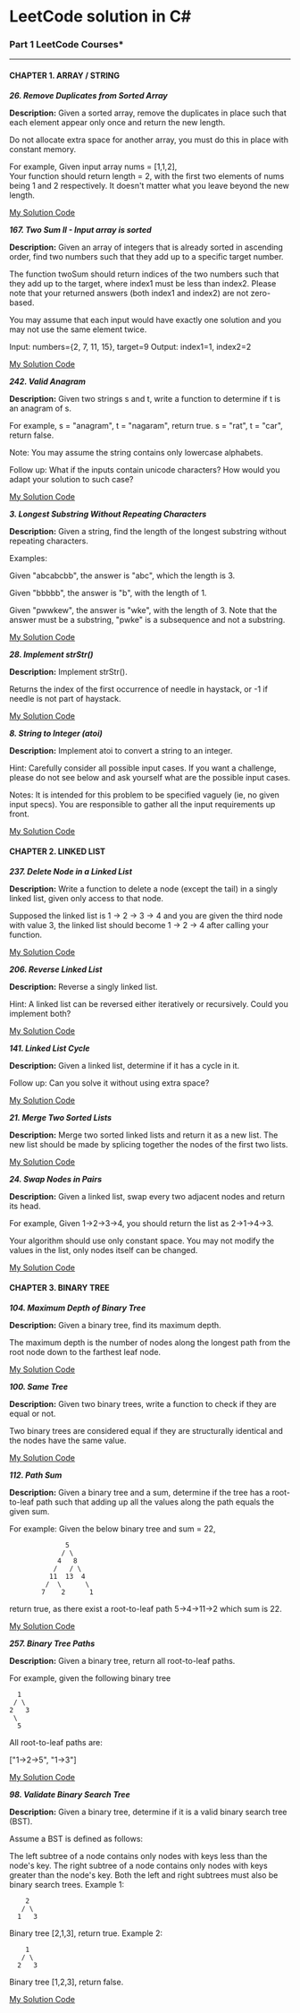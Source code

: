 # LeetCode solution in C#

### Part 1   LeetCode Courses*

----
#### CHAPTER 1. ARRAY / STRING
**_26. Remove Duplicates from Sorted Array_**

**Description:**
Given a sorted array, remove the duplicates in place such that each element appear only once and return the new length.

Do not allocate extra space for another array, you must do this in place with constant memory.

For example,
Given input array nums = [1,1,2],  
Your function should return length = 2, with the first two elements of nums being 1 and 2 respectively. It doesn't matter what you leave beyond the new length.

[My Solution Code](https://github.com/kflili/LeetCodeCSharp/blob/master/LeetCodeCSharp/_26_RemoveDuplicatesfromSortedArray.cs)

**_167. Two Sum II - Input array is sorted_**

**Description:**
Given an array of integers that is already sorted in ascending order, find two numbers such that they add up to a specific target number.

The function twoSum should return indices of the two numbers such that they add up to the target, where index1 must be less than index2. Please note that your returned answers (both index1 and index2) are not zero-based.

You may assume that each input would have exactly one solution and you may not use the same element twice.

Input: numbers={2, 7, 11, 15}, target=9
Output: index1=1, index2=2

[My Solution Code](https://github.com/kflili/LeetCodeCSharp/blob/master/LeetCodeCSharp/_167_TwoSumII.cs)

**_242. Valid Anagram_**

**Description:**
Given two strings s and t, write a function to determine if t is an anagram of s.

For example,
s = "anagram", t = "nagaram", return true.
s = "rat", t = "car", return false.

Note:
You may assume the string contains only lowercase alphabets.

Follow up:
What if the inputs contain unicode characters? How would you adapt your solution to such case?

[My Solution Code](https://github.com/kflili/LeetCodeCSharp/blob/master/LeetCodeCSharp/_242_ValidAnagram.cs)

**_3. Longest Substring Without Repeating Characters_**

**Description:**
Given a string, find the length of the longest substring without repeating characters.

Examples:

Given "abcabcbb", the answer is "abc", which the length is 3.

Given "bbbbb", the answer is "b", with the length of 1.

Given "pwwkew", the answer is "wke", with the length of 3. Note that the answer must be a substring, "pwke" is a subsequence and not a substring.

[My Solution Code](https://github.com/kflili/LeetCodeCSharp/blob/master/LeetCodeCSharp/_3_LongestSubstringWithoutRepeatingCharacters.cs)

**_28. Implement strStr()_**

**Description:**
Implement strStr().

Returns the index of the first occurrence of needle in haystack, or -1 if needle is not part of haystack.

[My Solution Code](https://github.com/kflili/LeetCodeCSharp/blob/master/LeetCodeCSharp/_28_ImplementstrStr.cs)

**_8. String to Integer (atoi)_**

**Description:**
Implement atoi to convert a string to an integer.

Hint: Carefully consider all possible input cases. If you want a challenge, please do not see below and ask yourself what are the possible input cases.

Notes: It is intended for this problem to be specified vaguely (ie, no given input specs). You are responsible to gather all the input requirements up front.

[My Solution Code](https://github.com/kflili/LeetCodeCSharp/blob/master/LeetCodeCSharp/_8_StringtoInteger.cs)


#### CHAPTER 2. LINKED LIST

**_237. Delete Node in a Linked List_**

**Description:**
Write a function to delete a node (except the tail) in a singly linked list, given only access to that node.

Supposed the linked list is 1 -> 2 -> 3 -> 4 and you are given the third node with value 3, the linked list should become 1 -> 2 -> 4 after calling your function.

[My Solution Code](https://github.com/kflili/LeetCodeCSharp/blob/master/LeetCodeCSharp/_237_DeleteNodeinaLinkedList.cs)

**_206. Reverse Linked List_**

**Description:**
Reverse a singly linked list.

Hint:
A linked list can be reversed either iteratively or recursively. Could you implement both?

[My Solution Code](https://github.com/kflili/LeetCodeCSharp/blob/master/LeetCodeCSharp/_206_ReverseLinkedList.cs)

**_141. Linked List Cycle_**

**Description:**
Given a linked list, determine if it has a cycle in it.

Follow up:
Can you solve it without using extra space?

[My Solution Code](https://github.com/kflili/LeetCodeCSharp/blob/master/LeetCodeCSharp/_141_LinkedListCycle.cs)

**_21. Merge Two Sorted Lists_**

**Description:**
Merge two sorted linked lists and return it as a new list. The new list should be made by splicing together the nodes of the first two lists.

[My Solution Code](https://github.com/kflili/LeetCodeCSharp/blob/master/LeetCodeCSharp/_21_MergeTwoSortedLists.cs)

**_24. Swap Nodes in Pairs_**

**Description:**
Given a linked list, swap every two adjacent nodes and return its head.

For example,
Given 1->2->3->4, you should return the list as 2->1->4->3.

Your algorithm should use only constant space. You may not modify the values in the list, only nodes itself can be changed.

[My Solution Code](https://github.com/kflili/LeetCodeCSharp/blob/master/LeetCodeCSharp/_24_SwapNodesinPairs.cs)

#### CHAPTER 3. BINARY TREE

**_104. Maximum Depth of Binary Tree_**

**Description:**
Given a binary tree, find its maximum depth.

The maximum depth is the number of nodes along the longest path from the root node down to the farthest leaf node.

[My Solution Code](https://github.com/kflili/LeetCodeCSharp/blob/master/LeetCodeCSharp/_104_MaximumDepthofBinaryTree.cs)

**_100. Same Tree_**

**Description:**
Given two binary trees, write a function to check if they are equal or not.

Two binary trees are considered equal if they are structurally identical and the nodes have the same value.

[My Solution Code](https://github.com/kflili/LeetCodeCSharp/blob/master/LeetCodeCSharp/_100_SameTree.cs)

**_112. Path Sum_**

**Description:**
Given a binary tree and a sum, determine if the tree has a root-to-leaf path such that adding up all the values along the path equals the given sum.

For example:
Given the below binary tree and sum = 22,
```
              5
             / \
            4   8
           /   / \
          11  13  4
         /  \      \
        7    2      1
```

return true, as there exist a root-to-leaf path 5->4->11->2 which sum is 22.

[My Solution Code](https://github.com/kflili/LeetCodeCSharp/blob/master/LeetCodeCSharp/_112_PathSum.cs)

**_257. Binary Tree Paths_**

**Description:**
Given a binary tree, return all root-to-leaf paths.

For example, given the following binary tree
```
  1
 / \
2   3
 \
  5
```

All root-to-leaf paths are:

["1->2->5", "1->3"]

[My Solution Code](https://github.com/kflili/LeetCodeCSharp/blob/master/LeetCodeCSharp/_257_BinaryTreePaths.cs)

**_98. Validate Binary Search Tree_**

**Description:**
Given a binary tree, determine if it is a valid binary search tree (BST).

Assume a BST is defined as follows:

The left subtree of a node contains only nodes with keys less than the node's key.
The right subtree of a node contains only nodes with keys greater than the node's key.
Both the left and right subtrees must also be binary search trees.
Example 1:
```
    2
   / \
  1   3
```
Binary tree [2,1,3], return true.
Example 2:
```
    1
   / \
  2   3
```
Binary tree [1,2,3], return false.

[My Solution Code](https://github.com/kflili/LeetCodeCSharp/blob/master/LeetCodeCSharp/_98_ValidateBinarySearchTree.cs)

